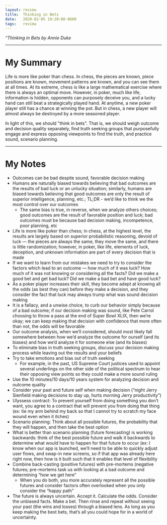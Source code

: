 ```yaml
---
layout: review
title:  Thinking in Bets
date:   2020-02-05 19:20:00-0600
tags:   review
---
```


_“Thinking in Bets by Annie Duke_

---

# My Summary

Life is more like poker than chess. In chess, the pieces are known, piece positions are known, movement patterns are known, and you can see them at all times. At its extreme, chess is like a large mathematical exercise where there is always an optimal move. However, in poker, much like life, information is hidden, opponents can purposely deceive you, and a lucky hand can still beat a strategically played hand. At anytime, a new poker player still has a chance at winning the pot. But in chess, a new player will almost always be destroyed by a more seasoned player.

In light of this, we should "think in bets". That is, we should weigh outcome and decision quality separately, find truth seeking groups that purposefully engage and express opposing viewpoints to find the truth, and practice sound, scenario planning.

---

# My Notes

- Outcomes can be bad despite sound, favorable decision making
- Humans are naturally biased towards believing that bad outcomes are the results of bad luck or an unlucky situation; similarly, humans are biased towards believing that good outcomes are only the result of superior intelligence, planning, etc.; TL;DR - we’d like to think we the most control over our outcomes
  - The same bias is true, in reverse, when we analyze others choices; good outcomes are the result of favorable position and luck; bad outcomes must be because bad decision making, incompetence, poor planning, etc
- Life is more like poker than chess; in chess, at the highest level, the results are largely based on superior probabilistic reasoning, devoid of luck — the pieces are always the same, they move the same, and there is little randomization; however, in poker, like life, elements of luck, deception, and unknown information are part of every decision that is made
- If we want to learn from our mistakes we need to try to consider the factors which lead to an outcome — how much of it was luck? How much of it was not knowing or considering all the facts? Did we make a good bet and get bad luck? Did we make a bad bet and have good luck?
- As a poker player increases their skill, they become adept at knowing all the odds (as best they can) before they make a decision, and they consider the fact that luck may always trump what was sound decision making
- It is a fallacy, and a unwise choice, to curb our behavior simply because of a bad outcome; if our decision making was sound, like Pete Carrol choosing to throw a pass at the end of Super Bowl XLIX, then we’re okay; we can keep making that decision with confidence that more often than not, the odds will be favorable
- Our outcome analysis, when we’ll considered, should most likely fall somewhere between how we’d analyze the outcome for ourself (and its biases) and how we’d analyze it for someone else (and its biases)
- To eliminate bias in truth seeking groups, discuss your decision making process while leaving out the results and your beliefs
- Try to take emotions and bias out of truth seeking
  - For example, in the past, US Supreme Court justices used to appoint several underlings on the other side of the political spectrum to hear their opposing view points so they could make a more sound ruling
- Use the 10 minutes/10 days/10 years system for analyzing decision and outcome quality
- Consider your past and future self when making decision (“night Jerry Sienfield making decisions to stay up, hurts morning Jerry productivity”)
- Ulyssess contract: To prevent yourself from doing something you don’t want, you agree to a contract that will prevent you from doing that thing (ex: tie my arm behind my back so that I cannot try to scratch my face wound even when it itches)
- Scenario planning: Think about all possible futures, the probability that they will happen, and then take the best option
- What is better than scenario planning (future forecasting) is working backwards: think of the best possible future and walk it backwards to determine what would have to happen for that future to occur (ex: I know when our app is launched, we’ll need to be able to quickly adjust user flows, and swap-in new screens, so if that app was already here right now, then how is it built such that it enables that level of flexibility
- Combine back-casting (positive futures) with pre-mortems (negative futures; pre-mortems task us with looking at a bad outcome and determining “how we get here”
  - When you do both, you more accurately represent all the possible futures and consider factors often overlooked when you only consider the “happy path”
- The future is always uncertain. Accept it. Calculate the odds. Consider the unbiased facts. Make a bet. Then rinse and repeat without seeing your past (the wins and losses) through a biased lens. As long as you keep making the best bets, that’s all you could hope for in a world of uncertainty.
